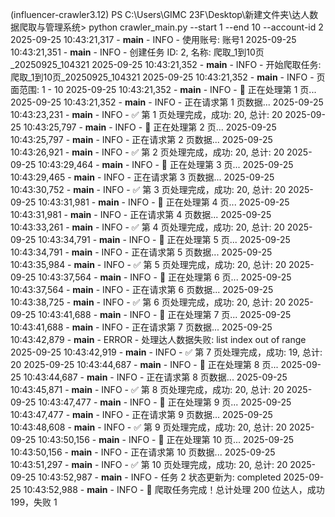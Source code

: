 (influencer-crawler3.12) PS C:\Users\GIMC 23F\Desktop\新建文件夹\达人数据爬取与管理系统> python crawler_main.py --start 1 --end 10 --account-id 2
2025-09-25 10:43:21,317 - __main__ - INFO - 使用账号: 账号1
2025-09-25 10:43:21,351 - __main__ - INFO - 创建任务 ID: 2, 名称: 爬取_1到10页_20250925_104321
2025-09-25 10:43:21,352 - __main__ - INFO - 开始爬取任务: 爬取_1到10页_20250925_104321
2025-09-25 10:43:21,352 - __main__ - INFO - 页面范围: 1 - 10
2025-09-25 10:43:21,352 - __main__ - INFO - 📄 正在处理第 1 页...
2025-09-25 10:43:21,352 - __main__ - INFO - 正在请求第 1 页数据...
2025-09-25 10:43:23,231 - __main__ - INFO - ✅ 第 1 页处理完成，成功: 20, 总计: 20
2025-09-25 10:43:25,797 - __main__ - INFO - 📄 正在处理第 2 页...
2025-09-25 10:43:25,797 - __main__ - INFO - 正在请求第 2 页数据...
2025-09-25 10:43:26,921 - __main__ - INFO - ✅ 第 2 页处理完成，成功: 20, 总计: 20
2025-09-25 10:43:29,464 - __main__ - INFO - 📄 正在处理第 3 页...
2025-09-25 10:43:29,465 - __main__ - INFO - 正在请求第 3 页数据...
2025-09-25 10:43:30,752 - __main__ - INFO - ✅ 第 3 页处理完成，成功: 20, 总计: 20
2025-09-25 10:43:31,981 - __main__ - INFO - 📄 正在处理第 4 页...
2025-09-25 10:43:31,981 - __main__ - INFO - 正在请求第 4 页数据...
2025-09-25 10:43:33,261 - __main__ - INFO - ✅ 第 4 页处理完成，成功: 20, 总计: 20
2025-09-25 10:43:34,791 - __main__ - INFO - 📄 正在处理第 5 页...
2025-09-25 10:43:34,791 - __main__ - INFO - 正在请求第 5 页数据...
2025-09-25 10:43:35,984 - __main__ - INFO - ✅ 第 5 页处理完成，成功: 20, 总计: 20
2025-09-25 10:43:37,564 - __main__ - INFO - 📄 正在处理第 6 页...
2025-09-25 10:43:37,564 - __main__ - INFO - 正在请求第 6 页数据...
2025-09-25 10:43:38,725 - __main__ - INFO - ✅ 第 6 页处理完成，成功: 20, 总计: 20
2025-09-25 10:43:41,688 - __main__ - INFO - 📄 正在处理第 7 页...
2025-09-25 10:43:41,688 - __main__ - INFO - 正在请求第 7 页数据...
2025-09-25 10:43:42,879 - __main__ - ERROR - 处理达人数据失败: list index out of range
2025-09-25 10:43:42,919 - __main__ - INFO - ✅ 第 7 页处理完成，成功: 19, 总计: 20
2025-09-25 10:43:44,687 - __main__ - INFO - 📄 正在处理第 8 页...
2025-09-25 10:43:44,687 - __main__ - INFO - 正在请求第 8 页数据...
2025-09-25 10:43:45,871 - __main__ - INFO - ✅ 第 8 页处理完成，成功: 20, 总计: 20
2025-09-25 10:43:47,477 - __main__ - INFO - 📄 正在处理第 9 页...
2025-09-25 10:43:47,477 - __main__ - INFO - 正在请求第 9 页数据...
2025-09-25 10:43:48,608 - __main__ - INFO - ✅ 第 9 页处理完成，成功: 20, 总计: 20
2025-09-25 10:43:50,156 - __main__ - INFO - 📄 正在处理第 10 页...
2025-09-25 10:43:50,156 - __main__ - INFO - 正在请求第 10 页数据...
2025-09-25 10:43:51,297 - __main__ - INFO - ✅ 第 10 页处理完成，成功: 20, 总计: 20
2025-09-25 10:43:52,987 - __main__ - INFO - 任务 2 状态更新为: completed
2025-09-25 10:43:52,988 - __main__ - INFO - 🎉 爬取任务完成！总计处理 200 位达人，成功 199，失败 1